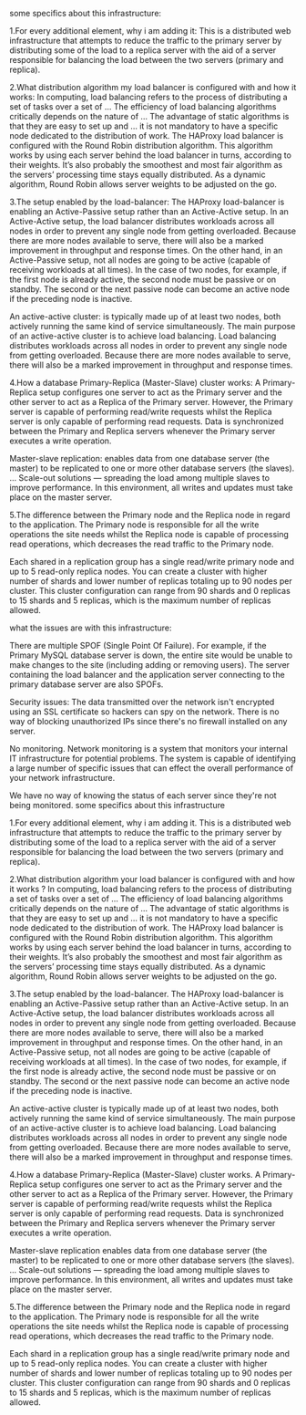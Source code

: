 some specifics about this infrastructure:

1.For every additional element, why i am adding it: This is a distributed web infrastructure that attempts to reduce the traffic to the primary server by distributing some of the load to a replica server with the aid of a server responsible for balancing the load between the two servers (primary and replica).

2.What distribution algorithm my load balancer is configured with and how it works: In computing, load balancing refers to the process of distributing a set of tasks over a set of … The efficiency of load balancing algorithms critically depends on the nature of … The advantage of static algorithms is that they are easy to set up and … it is not mandatory to have a specific node dedicated to the distribution of work. The HAProxy load balancer is configured with the Round Robin distribution algorithm. This algorithm works by using each server behind the load balancer in turns, according to their weights. It’s also probably the smoothest and most fair algorithm as the servers’ processing time stays equally distributed. As a dynamic algorithm, Round Robin allows server weights to be adjusted on the go.

3.The setup enabled by the load-balancer: The HAProxy load-balancer is enabling an Active-Passive setup rather than an Active-Active setup. In an Active-Active setup, the load balancer distributes workloads across all nodes in order to prevent any single node from getting overloaded. Because there are more nodes available to serve, there will also be a marked improvement in throughput and response times. On the other hand, in an Active-Passive setup, not all nodes are going to be active (capable of receiving workloads at all times). In the case of two nodes, for example, if the first node is already active, the second node must be passive or on standby. The second or the next passive node can become an active node if the preceding node is inactive.

An active-active cluster: is typically made up of at least two nodes, both actively running the same kind of service simultaneously. The main purpose of an active-active cluster is to achieve load balancing. Load balancing distributes workloads across all nodes in order to prevent any single node from getting overloaded. Because there are more nodes available to serve, there will also be a marked improvement in throughput and response times.

4.How a database Primary-Replica (Master-Slave) cluster works: A Primary-Replica setup configures one server to act as the Primary server and the other server to act as a Replica of the Primary server. However, the Primary server is capable of performing read/write requests whilst the Replica server is only capable of performing read requests. Data is synchronized between the Primary and Replica servers whenever the Primary server executes a write operation.

Master-slave replication: enables data from one database server (the master) to be replicated to one or more other database servers (the slaves). … Scale-out solutions — spreading the load among multiple slaves to improve performance. In this environment, all writes and updates must take place on the master server.

5.The difference between the Primary node and the Replica node in regard to the application. The Primary node is responsible for all the write operations the site needs whilst the Replica node is capable of processing read operations, which decreases the read traffic to the Primary node.

Each shared in a replication group has a single read/write primary node and up to 5 read-only replica nodes. You can create a cluster with higher number of shards and lower number of replicas totaling up to 90 nodes per cluster. This cluster configuration can range from 90 shards and 0 replicas to 15 shards and 5 replicas, which is the maximum number of replicas allowed.

what the issues are with this infrastructure:

There are multiple SPOF (Single Point Of Failure). For example, if the Primary MySQL database server is down, the entire site would be unable to make changes to the site (including adding or removing users). The server containing the load balancer and the application server connecting to the primary database server are also SPOFs.

Security issues: The data transmitted over the network isn't encrypted using an SSL certificate so hackers can spy on the network. There is no way of blocking unauthorized IPs since there's no firewall installed on any server.

No monitoring. Network monitoring is a system that monitors your internal IT infrastructure for potential problems. The system is capable of identifying a large number of specific issues that can effect the overall performance of your network infrastructure.

We have no way of knowing the status of each server since they're not being monitored. some specifics about this infrastructure

1.For every additional element, why  i am adding it. This is a distributed web infrastructure that attempts to reduce the traffic to the primary server by distributing some of the load to a replica server with the aid of a server responsible for balancing the load between the two servers (primary and replica).

2.What distribution algorithm your load balancer is configured with and how it works ? In computing, load balancing refers to the process of distributing a set of tasks over a set of … The efficiency of load balancing algorithms critically depends on the nature of … The advantage of static algorithms is that they are easy to set up and … it is not mandatory to have a specific node dedicated to the distribution of work. The HAProxy load balancer is configured with the Round Robin distribution algorithm. This algorithm works by using each server behind the load balancer in turns, according to their weights. It’s also probably the smoothest and most fair algorithm as the servers’ processing time stays equally distributed. As a dynamic algorithm, Round Robin allows server weights to be adjusted on the go.

3.The setup enabled by the load-balancer. The HAProxy load-balancer is enabling an Active-Passive setup rather than an Active-Active setup. In an Active-Active setup, the load balancer distributes workloads across all nodes in order to prevent any single node from getting overloaded. Because there are more nodes available to serve, there will also be a marked improvement in throughput and response times. On the other hand, in an Active-Passive setup, not all nodes are going to be active (capable of receiving workloads at all times). In the case of two nodes, for example, if the first node is already active, the second node must be passive or on standby. The second or the next passive node can become an active node if the preceding node is inactive.

An active-active cluster is typically made up of at least two nodes, both actively running the same kind of service simultaneously. The main purpose of an active-active cluster is to achieve load balancing. Load balancing distributes workloads across all nodes in order to prevent any single node from getting overloaded. Because there are more nodes available to serve, there will also be a marked improvement in throughput and response times.

4.How a database Primary-Replica (Master-Slave) cluster works. A Primary-Replica setup configures one server to act as the Primary server and the other server to act as a Replica of the Primary server. However, the Primary server is capable of performing read/write requests whilst the Replica server is only capable of performing read requests. Data is synchronized between the Primary and Replica servers whenever the Primary server executes a write operation.

Master-slave replication enables data from one database server (the master) to be replicated to one or more other database servers (the slaves). … Scale-out solutions — spreading the load among multiple slaves to improve performance. In this environment, all writes and updates must take place on the master server.

5.The difference between the Primary node and the Replica node in regard to the application. The Primary node is responsible for all the write operations the site needs whilst the Replica node is capable of processing read operations, which decreases the read traffic to the Primary node.

Each shard in a replication group has a single read/write primary node and up to 5 read-only replica nodes. You can create a cluster with higher number of shards and lower number of replicas totaling up to 90 nodes per cluster. This cluster configuration can range from 90 shards and 0 replicas to 15 shards and 5 replicas, which is the maximum number of replicas allowed.
